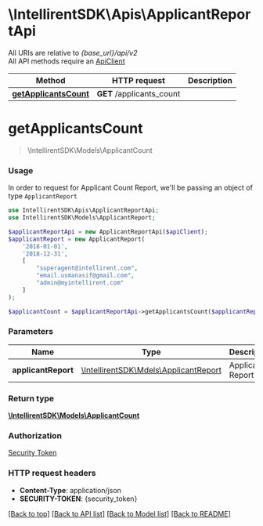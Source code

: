 # \IntellirentSDK\Apis\ApplicantReportApi

All URIs are relative to *{base_url}/api/v2* \
All API methods require an [ApiClient](../../README.md#creating-a-client)

Method | HTTP request | Description
------- | ------------- | ---------
[**getApplicantsCount**](#getApplicantsCount) | **GET** /applicants_count |

# **getApplicantsCount**
> \IntellirentSDK\Models\ApplicantCount

### Usage
In order to request for Applicant Count Report, we'll be passing an object of type `ApplicantReport`
```php
use IntellirentSDK\Apis\ApplicantReportApi;
use IntellirentSDK\Models\ApplicantReport;

$applicantReportApi = new ApplicantReportApi($apiClient);
$applicantReport = new ApplicantReport(
    '2018-01-01', 
    '2018-12-31',
    [
        "superagent@intellirent.com",
        "email.usmanasif@gmail.com",
        "admin@myintellirent.com"
    ] 
);

$applicantCount = $applicantReportApi->getApplicantsCount($applicantReport);
```

### Parameters
**Name**          | **Type**                                               | **Description**    | **Notes**
----------------- | ------------------------------------------------------ | ------------------ | ---------
**applicantReport** | [\IntellirentSDK\Mdels\ApplicantReport](../Models/ApplicantReport.md) | Applicant Report data |

### Return type
[**\IntellirentSDK\Models\ApplicantCount**](../Models/ApplicantCount.md)

### Authorization
[Security Token](../../README.md#Quickstart)

### HTTP request headers
- **Content-Type**: application/json
- **SECURITY-TOKEN**: {security_token}

[[Back to top]](#) [[Back to API list]](../../README.md#documentation-for-apis) [[Back to Model list]](../../README.md#documentation-for-models) [[Back to README]](../../README.md)